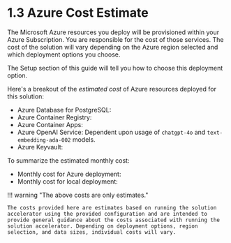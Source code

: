 # 1.3 Azure Cost Estimate

The Microsoft Azure resources you deploy will be provisioned within your Azure Subscription. You are responsible for the cost of those services. The cost of the solution will vary depending on the Azure region selected and which deployment options you choose.

The Setup section of this guide will tell you how to choose this deployment option.

Here's a breakout of the _estimated cost_ of Azure resources deployed for this solution:

- Azure Database for PostgreSQL:
- Azure Container Registry: 
- Azure Container Apps: 
- Azure OpenAI Service: Dependent upon usage of `chatgpt-4o` and `text-embedding-ada-002` models.
- Azure Keyvault:

To summarize the estimated monthly cost:

- Monthly cost for Azure deployment: 
- Monthly cost for local deployment: 

!!! warning "The above costs are only estimates."

    The costs provided here are estimates based on running the solution accelerator using the provided configuration and are intended to provide general guidance about the costs associated with running the solution accelerator. Depending on deployment options, region selection, and data sizes, individual costs will vary.